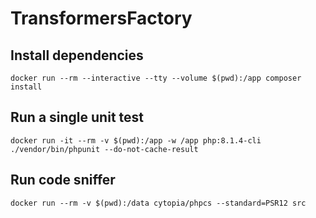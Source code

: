 # TransformersFactory

## Install dependencies

```
docker run --rm --interactive --tty --volume $(pwd):/app composer install
```

## Run a single unit test

```
docker run -it --rm -v $(pwd):/app -w /app php:8.1.4-cli ./vendor/bin/phpunit --do-not-cache-result
```

## Run code sniffer

```
docker run --rm -v $(pwd):/data cytopia/phpcs --standard=PSR12 src
```